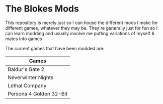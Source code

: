 # **The Blokes Mods**

This repository is merely just so I can house the different mods I make for different games, whatever they may be.
They're generally just for fun so I can learn modding and usually involve me putting variations of myself & mates into games


The current games that have been modded are:


| Games |
|---------------|
|   Baldur's Gate 2|
|   Neverwinter Nights|
|   Lethal Company|
|Persona 4 Golden 32-Bit|

